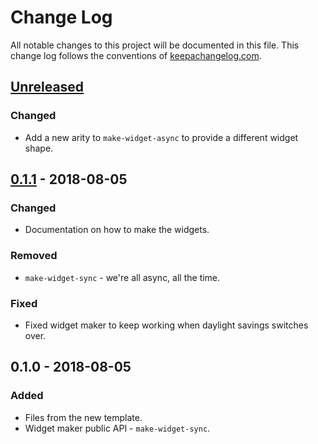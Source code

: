 # Change Log
All notable changes to this project will be documented in this file. This change log follows the conventions of [keepachangelog.com](http://keepachangelog.com/).

## [Unreleased]
### Changed
- Add a new arity to `make-widget-async` to provide a different widget shape.

## [0.1.1] - 2018-08-05
### Changed
- Documentation on how to make the widgets.

### Removed
- `make-widget-sync` - we're all async, all the time.

### Fixed
- Fixed widget maker to keep working when daylight savings switches over.

## 0.1.0 - 2018-08-05
### Added
- Files from the new template.
- Widget maker public API - `make-widget-sync`.

[Unreleased]: https://github.com/your-name/clojure_project_webapp/compare/0.1.1...HEAD
[0.1.1]: https://github.com/your-name/clojure_project_webapp/compare/0.1.0...0.1.1
